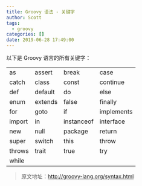 ```yaml
---
title: Groovy 语法 - 关键字
author: Scott
tags:
  - groovy
categories: []
date: 2019-06-28 17:49:00
---
```

以下是 Groovy 语言的所有关键字：

|||||
|---|---|---|---|
|as|assert|break|case|
|catch|class|const|continue|
|def|default|do|else|
|enum|extends|false|finally|
|for|goto|if|implements|
|import|in|instanceof|interface|
|new|null|package|return|
|super|switch|this|throw|
|throws|trait|true|try|
|while||||

> 原文地址：http://groovy-lang.org/syntax.html